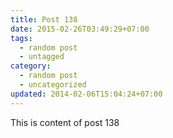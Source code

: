```yaml
---
title: Post 138
date: 2015-02-26T03:49:29+07:00
tags:
  - random post
  - untagged
category:
  - random post
  - uncategorized
updated: 2014-02-06T15:04:24+07:00
---
```

This is content of post 138